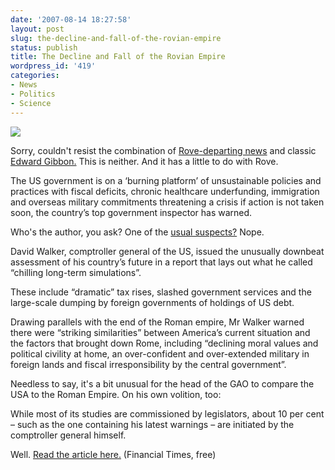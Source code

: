 ```yaml
---
date: '2007-08-14 18:27:58'
layout: post
slug: the-decline-and-fall-of-the-rovian-empire
status: publish
title: The Decline and Fall of the Rovian Empire
wordpress_id: '419'
categories:
- News
- Politics
- Science
---
```



![](http://www.phfactor.net/wp-pics/51fslps5pbl._aa240_-wpa.jpg)


Sorry, couldn't resist the combination of [Rove-departing news](http://www.cnn.com/2007/POLITICS/08/13/rove.analysis/index.html) and classic [Edward Gibbon.](http://www.amazon.com/Decline-Fall-Roman-Empire/dp/0753818817/ref=pd_bbs_2/104-2260574-8214310?ie=UTF8&s=books&qid=1187144313&sr=8-2) This is neither. And it has a little to do with Rove.



> 
The US government is on a ‘burning platform’ of unsustainable policies and practices with fiscal deficits, chronic healthcare underfunding, immigration and overseas military commitments threatening a crisis if action is not taken soon, the country’s top government inspector has warned.




Who's the author, you ask? One of the [usual suspects?](http://www.kunstler.com/) Nope.


> 
David Walker, comptroller general of the US, issued the unusually downbeat assessment of his country’s future in a report that lays out what he called “chilling long-term simulations”.

These include “dramatic” tax rises, slashed government services and the large-scale dumping by foreign governments of holdings of US debt.

Drawing parallels with the end of the Roman empire, Mr Walker warned there were “striking similarities” between America’s current situation and the factors that brought down Rome, including “declining moral values and political civility at home, an over-confident and over-extended military in foreign lands and fiscal irresponsibility by the central government”.




Needless to say, it's a bit unusual for the head of the GAO to compare the USA to the Roman Empire. On his own volition, too:


> 
While most of its studies are commissioned by legislators, about 10 per cent – such as the one containing his latest warnings – are initiated by the comptroller general himself.




Well. [Read the article here.](http://www.ft.com/cms/s/80fa0a2c-49ef-11dc-9ffe-0000779fd2ac.html) (Financial Times, free)
